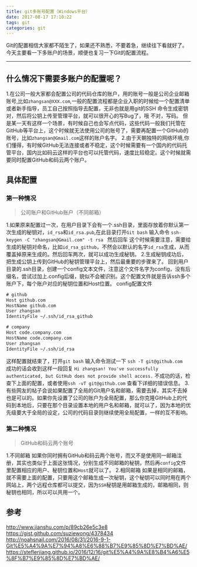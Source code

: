 ```yaml
---
title: git多账号配置（Windows平台）
date: 2017-08-17 17:10:22
tags: git
categories: git
---
```


Git的配置相信大家都不陌生了，如果还不熟悉，不要着急，继续往下看就好了。今天主要看一下多账户的场景，顺便也复习一下Git的配置流程。  

---
## 什么情况下需要多账户的配置呢？
1.在公司一般大家都会配置公司的代码仓库的账户，用的账号一般是公司企业邮箱账号,比如`zhangsan@XXX.com`,一般的配置流程都是企业入职的时候给一个配置清单或者新手指导，员工自己按照指导去配置，无非也就是用git的SSH 命令生成密钥对，然后将公钥上传至管理平台，就可以很开心的写Bug了，哦 不对，写码。
但是某一天有这样一个场景，有时候自己也会写点代码，这些代码一般我们托管在GitHub等平台上，这个时候就无法使用公司的账号了，需要再配置一个GitHub的账号，比如`zhangsan@Gmail.com`这样的账户名字。
2.由于天朝独特的网络环境,你们懂得，有时候GitHub无法连接或者不稳定，这个时候需要有一个国内的代码托管平台，国内比如码云这样的平台也可以托管代码，速度比较稳定。这个时候就需要同时配置GitHub和码云两个账户。

## 具体配置
### 第一种情况
> 公司账户和GitHub账户（不同邮箱）

1.如果原来配置过一次，在用户目录下会有一个.ssh目录，里面存放着你默认第一次生成的秘钥对，`id_rsa`和`id_rsa.pub`,在此目录打开`Git bash` 输入命令 `ssh-keygen -C "zhangsan@Gmail.com" -t rsa ` 然后回车 这个时候需要注意，需要给生成的秘钥对命名，比如` id_rsa_github `，不然会以默认的名字`id_rsa`生成，从而覆盖掉原来生成的。然后回车两次，就可以成功生成秘钥。
2.生成秘钥成功后，把生成公钥上传到GitHub的秘钥管理平台上，然后最重要的步骤来了。
回到用户目录的.ssh目录，创建一个config文本文件，注意这个文件名字为config，没有后缀名，尝试过加上.config后缀，貌似不会被识别。这个配置文件就是告诉ssh多个账户下，每个账户对应的秘钥位置和Host位置。
config配置文件
```xml
# github 
Host github.com
HostName github.com
User zhangsan
IdentityFile ~/.ssh/id_rsa_github

# company
Host code.company.com
HostName code.company.com
User zhangsan
IdentityFile ~/.ssh/id_rsa

```
这样配置就结束了，打开`git bash` 输入命令测试一下
`ssh -T git@github.com `
成功的话会收到这样一段回复
`Hi zhangsan! You've successfully authenticated, but GitHub does not provide shell access.`
不成功的话，检查下上面的配置，或者使用`ssh -vT git@github.com`  查看下详细的错误信息。
3.有些网友的帖子会说如果配置了全局的Git用户名和邮箱，需要去掉，其实不去掉也是可以的。如果你先设置了公司的账户为全局配置，那么你克隆GitHub上的代码到本地后，只要在那个目录设置本地的用户名和邮箱，就可以了，因为本地的优先级要大于全局的设定，公司的代码目录则继续使用全局配置，一样的互不影响。

### 第二种情况
> GitHub和码云两个账号

1.不同邮箱
如果你同时拥有GitHub和码云两个账号，而又不是使用同一邮箱注册，其实也类似于上面这张情况，分别生成不同邮箱的秘钥，然后再`config`文件里配置相应的用户、秘钥位置和`Host`就可以了。
2.相同邮箱
如果是相同的邮箱，就不需要上面的配置，只要用这个邮箱生成一次秘钥，这个秘钥可以同时用在两个网站上，两个远程仓库都可以提交，因为`SSH`秘钥是用邮箱生成的，邮箱相同，则秘钥也相同，所以可以共用一个。

## 参考

http://www.jianshu.com/p/89cb26e5c3e8
https://gist.github.com/suziewong/4378434
http://noahsnail.com/2016/08/31/2016-9-1-Git%E5%A4%9A%E7%94%A8%E6%88%B7%E9%85%8D%E7%BD%AE/
https://steflerjiang.github.io/2016/12/16/git%E5%A4%9A%E8%B4%A6%E5%8F%B7%E9%85%8D%E7%BD%AE/

